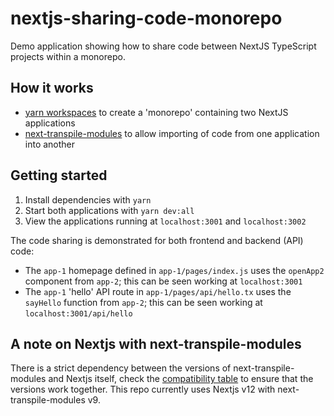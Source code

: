 # nextjs-sharing-code-monorepo

Demo application showing how to share code between NextJS TypeScript projects within a monorepo.

## How it works

- [yarn workspaces](https://classic.yarnpkg.com/en/docs/workspaces/) to create a 'monorepo' containing two NextJS applications
- [next-transpile-modules](https://www.npmjs.com/package/next-transpile-modules) to allow importing of code from one application into another

## Getting started

1. Install dependencies with `yarn`
2. Start both applications with `yarn dev:all`
3. View the applications running at `localhost:3001` and `localhost:3002`

The code sharing is demonstrated for both frontend and backend (API) code:

- The `app-1` homepage defined in `app-1/pages/index.js` uses the `openApp2` component from `app-2`; this can be seen working at `localhost:3001`
- The `app-1` 'hello' API route in `app-1/pages/api/hello.tx` uses the `sayHello` function from `app-2`; this can be seen working at `localhost:3001/api/hello`

## A note on Nextjs with next-transpile-modules

There is a strict dependency between the versions of next-transpile-modules and Nextjs itself, check the [compatibility table](https://github.com/martpie/next-transpile-modules#compatibility-table) to ensure that the versions work together. This repo currently uses Nextjs v12 with next-transpile-modules v9.

